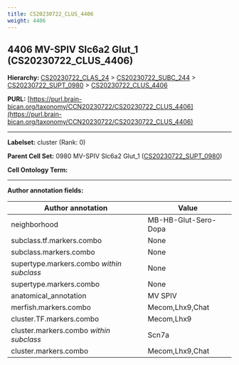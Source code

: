 ```yaml
---
title: CS20230722_CLUS_4406
weight: 4406
---
```

## 4406 MV-SPIV Slc6a2 Glut_1 (CS20230722_CLUS_4406)
<b>Hierarchy: </b>
[CS20230722_CLAS_24](../CS20230722_CLAS_24) >
[CS20230722_SUBC_244](../CS20230722_SUBC_244) >
[CS20230722_SUPT_0980](../CS20230722_SUPT_0980) >
[CS20230722_CLUS_4406](../CS20230722_CLUS_4406)

**PURL:** [https://purl.brain-bican.org/taxonomy/CCN20230722/CS20230722_CLUS_4406](https://purl.brain-bican.org/taxonomy/CCN20230722/CS20230722_CLUS_4406)

---


**Labelset:** cluster (Rank: 0)

**Parent Cell Set:** 0980 MV-SPIV Slc6a2 Glut_1 ([CS20230722_SUPT_0980](../CS20230722_SUPT_0980))



**Cell Ontology Term:** 

[MARKER GENES.]: #


---

[TRANSFERRED ANNOTATIONS.]: #


[AUTHOR ANNOTATION FIELDS.]: #


**Author annotation fields:**

| Author annotation | Value |
|-------------------|-------|
|neighborhood|MB-HB-Glut-Sero-Dopa|
|subclass.tf.markers.combo|None|
|subclass.markers.combo|None|
|supertype.markers.combo _within subclass_|None|
|supertype.markers.combo|None|
|anatomical_annotation|MV SPIV|
|merfish.markers.combo|Mecom,Lhx9,Chat|
|cluster.TF.markers.combo|Mecom,Lhx9|
|cluster.markers.combo _within subclass_|Scn7a|
|cluster.markers.combo|Mecom,Lhx9,Chat|
